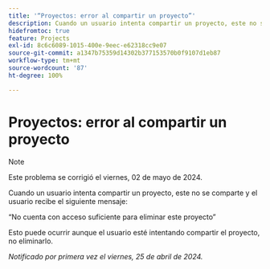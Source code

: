 ```yaml
---
title: '“Proyectos: error al compartir un proyecto”'
description: Cuando un usuario intenta compartir un proyecto, este no se comparte y el usuario recibe un mensaje.
hidefromtoc: true
feature: Projects
exl-id: 8c6c6089-1015-400e-9eec-e62318cc9e07
source-git-commit: a1347b75359d14302b377153570b0f9107d1eb87
workflow-type: tm+mt
source-wordcount: '87'
ht-degree: 100%

---
```


# Proyectos: error al compartir un proyecto

>[!NOTE]
>
>Este problema se corrigió el viernes, 02 de mayo de 2024.

Cuando un usuario intenta compartir un proyecto, este no se comparte y el usuario recibe el siguiente mensaje:

“No cuenta con acceso suficiente para eliminar este proyecto”

Esto puede ocurrir aunque el usuario esté intentando compartir el proyecto, no eliminarlo.

_Notificado por primera vez el viernes, 25 de abril de 2024._
